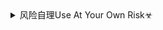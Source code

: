 <details><summary>风险自理Use At Your Own Risk☣</summary>

我还剩一发没有打出去
`931687904959515314 (336×280)`<br>
![](https://tpc.googlesyndication.com/daca_images/simgad/931687904959515314)

水桶快满了可以帮我排放一下吗？
`11534746386792213303 (970×250)`<br>
![](https://tpc.googlesyndication.com/simgad/11534746386792213303)

`5681488052704124860 (300×600)`<br>
![](https://tpc.googlesyndication.com/simgad/5681488052704124860)

`10527360070805715052 (728×90)`<br>
![](https://tpc.googlesyndication.com/simgad/10527360070805715052)

</details>
